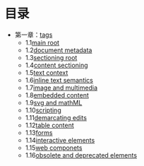 # 目录
- 第一章：[tags](chapter01/01.0.md)
  - 1.1[main root](chapter01/01.1.md)
  - 1.2[document metadata]()
  - 1.3[sectioning root]()
  - 1.4[content sectioning]()
  - 1.5[text context]()
  - 1.6[inline text semantics]()
  - 1.7[image and multimedia]()
  - 1.8[embedded content]()
  - 1.9[svg and mathML]()
  - 1.10[scripting]()
  - 1.11[demarcating edits]()
  - 1.12[table content]()
  - 1.13[forms]()
  - 1.14[interactive elements]()
  - 1.15[web componets]()
  - 1.16[obsolete and deprecated elements]()

